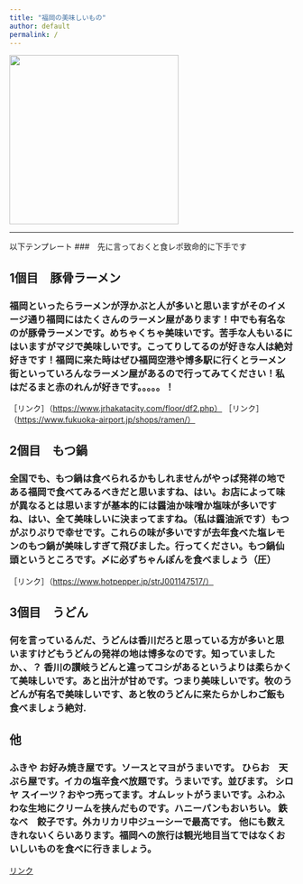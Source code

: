 ```yaml
---
title: "福岡の美味しいもの"
author: default
permalink: /
---
```



<img src="https://act-kithub.github.io/GHPages_WebSite/assets/images/logo-150.png" style="width: 300px;height:auto;">


---

以下テンプレート
###　先に言っておくと食レポ致命的に下手です
## 1個目　豚骨ラーメン
### 福岡といったらラーメンが浮かぶと人が多いと思いますがそのイメージ通り福岡にはたくさんのラーメン屋があります！中でも有名なのが豚骨ラーメンです。めちゃくちゃ美味いです。苦手な人もいるにはいますがマジで美味しいです。こってりしてるのが好きな人は絶対好きです！福岡に来た時はぜひ福岡空港や博多駅に行くとラーメン街といっていろんなラーメン屋があるので行ってみてください！私はだるまと赤のれんが好きです。。。。。！
［リンク］（https://www.jrhakatacity.com/floor/df2.php）
［リンク］（https://www.fukuoka-airport.jp/shops/ramen/）


## 2個目　もつ鍋
### 全国でも、もつ鍋は食べられるかもしれませんがやっぱ発祥の地である福岡で食べてみるべきだと思いますね、はい。お店によって味が異なるとは思いますが基本的には醤油か味噌か塩味が多いですね、はい、全て美味しいに決まってますね。（私は醤油派です）もつがぷりぷりで幸せです。これらの味が多いですが去年食べた塩レモンのもつ鍋が美味しすぎて飛びました。行ってください。もつ鍋仙頭というところです。〆に必ずちゃんぽんを食べましょう（圧）
［リンク］（https://www.hotpepper.jp/strJ001147517/）

## 3個目　うどん
### 何を言っているんだ、うどんは香川だろと思っている方が多いと思いますけどもうどんの発祥の地は博多なのです。知っていましたか、、？  香川の讃岐うどんと違ってコシがあるというよりは柔らかくて美味しいです。あと出汁が甘めです。つまり美味しいです。牧のうどんが有名で美味しいです、あと牧のうどんに来たらかしわご飯も食べましょう絶対.

## 他　
### ふきや お好み焼き屋です。ソースとマヨがうまいです。  ひらお　天ぷら屋です。イカの塩辛食べ放題です。うまいです。並びます。  シロヤ スイーツ？おやつ売ってます。オムレットがうまいです。ふわふわな生地にクリームを挟んだものです。ハニーパンもおいちい。  鉄なべ　餃子です。外カリカリ中ジューシーで最高です。  他にも数えきれないくらいあります。福岡への旅行は観光地目当てではなくおいしいものを食べに行きましょう。


[リンク](https://www.google.co.jp/)

